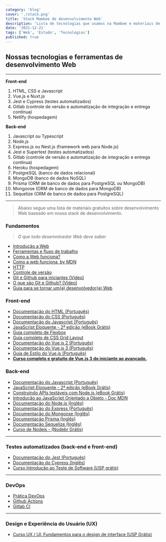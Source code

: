 ```yaml
---
category: 'blog'
cover: './stack.png'
title: 'Stack Mambee de desenvolvimento Web'
description: 'Lista de tecnologias que usamos na Mambee e materiais de estudos'
date: '2021-12-21'
tags: ['Web', 'Estudo', 'Tecnologias']
published: true
---
```


## Nossas tecnologias e ferramentas de desenvolvimento Web
---
**Front-end**
1. HTML, CSS e Javascript
1. Vue.js e Nuxt.js
1. Jest e Cypress (testes automatizados)
1. Gitlab (controle de versão e automatização de integração e entrega contínua)
1. Netlify (hospedagem)

**Back-end**
1. Javascript ou Typescript
1. Node.js
1. Express.js ou Nest.js (framework web para Node.js)
1. Jest e Supertest (testes automatizados)
1. Gitlab (controle de versão e automatização de integração e entrega contínua)
1. Heroku (hospedagem)
1. PostgreSQL (banco de dados relacional)
1. MongoDB (banco de dados NoSQL)
1. Prisma (ORM de banco de dados para PostgreSQL ou MongoDB)
1. Mongoose (ORM de banco de dados para MongoDB)
1. Sequelize (ORM de banco de dados para PostgreSQL)

--- 
> Abaixo segue uma lista de materiais gratuitos sobre desenvolvimento Web baseado em nossa stack de desenvolvimento.

### Fundamentos
> *O que todo desenvolvedor Web deve saber*
* [Introdução a Web](https://webdev.jesielviana.com/introducao/aula-1-tecnologias-e-ferramentas-para-desenvolvimento-web)
* [Ferramentas e fluxo de trabalho](https://webdev.jesielviana.com/introducao/fluxo-de-trabalho)
* [Como a Web funciona?](https://webdev.jesielviana.com/introducao/como-a-web-funciona)
* [Como a web funciona, by MDN](https://developer.mozilla.org/pt-BR/docs/Aprender/Getting_started_with_the_web/Como_a_Web_funciona)
* [HTTP](https://webdev.jesielviana.com/introducao/http)
* [Controle de versão](https://www.atlassian.com/br/git/tutorials/what-is-version-control)
* [Git e Github para iniciantes (Vídeo)](https://www.youtube.com/watch?v=UMhskLXJuq4)
* [O que são Git e Github? (Vídeo)](https://www.youtube.com/watch?v=P4BNi_yPehc)
* [Guia para se tornar um(a) desenvolvedor(a) Web](https://www.jesielviana.com/guia-dev-web)



### Front-end
* [Documentação do HTML (Português)](https://developer.mozilla.org/pt-BR/docs/Web/HTML)
* [Documentação do CSS (Português)](https://developer.mozilla.org/pt-BR/docs/Web/CSS)
* [Documentação do Javascript (Português)](https://developer.mozilla.org/pt-BR/docs/Web/JavaScript/Guide)
* [JavaScript Eloquente - 2ª edição (eBook Grátis)](https://github.com/braziljs/eloquente-javascript)
* [Guia completo de Flexbox](https://origamid.com/projetos/flexbox-guia-completo/)
* [Guia completo de CSS Grid Layout](https://www.origamid.com/projetos/css-grid-layout-guia-completo/)
* [Documentação do Vue.js 2 (Português)](https://br.vuejs.org/v2/guide/)
* [Documentação do Vue.js 3 (Português)](https://vuejsbr-docs-next.netlify.app/)
* [Guia de Estilo do Vue.js (Português)](https://br.vuejs.org/v2/style-guide/index.html)
* **[Curso completo e gratuito de Vue.js 3 do iniciante ao avançado.](https://treinamento.vuejsbrasil.org/)**


### Back-end
* [Documentação do Javascript (Português)](https://developer.mozilla.org/pt-BR/docs/Web/JavaScript/Guide)
* [JavaScript Eloquente - 2ª edição (eBook Grátis)](https://github.com/braziljs/eloquente-javascript)
* [Construindo APIs testáveis com Node.js (eBook Grátis)](https://leanpub.com/construindo-apis-testaveis-com-nodejs/)
* [Introdução ao JavaScript Orientado a Objeto - Doc MDN](https://developer.mozilla.org/pt-BR/docs/Web/JavaScript/Introduction_to_Object-Oriented_JavaScript)
* [Documentação do Node.js (Inglês)](https://nodejs.org/en/docs/)
* [Documentação do Express (Português)](https://expressjs.com/pt-br/)
* [Documentação do Mongoose (Inglês)](https://mongoosejs.com/docs/guide.html)
* [Documentação Prisma (Inglês)](https://www.prisma.io/)
* [Documentação Sequelize (Inglês)](https://sequelize.org/)
* [Curso de Nodejs - (Nodebr Grátis)](https://cursos.nodebr.org/)


- - - -

### Testes automatizados (back-end e front-end)

* [Documentação do Jest (Português)](https://jestjs.io/pt-BR/)
* [Documentação do Cypress (Inglês)](https://www.cypress.io/)
* [Curso Introdução ao Teste de Software (USP grátis)](https://www.coursera.org/learn/intro-teste-de-software)
- - - -

### DevOps

* [Prática DevOps](https://webdev2020.jesielviana.com/lectures/4-devops/)
* [Github Actions](https://docs.github.com/pt/actions)
* [Gitlab CI](https://about.gitlab.com/stages-devops-lifecycle/continuous-integration/)


- - - -

### Design e Experiência do Usuário (UX)

* [Curso UX / UI: Fundamentos para o design de interface (USP Grátis)](https://www.coursera.org/learn/ux-ui-design-de-interface)